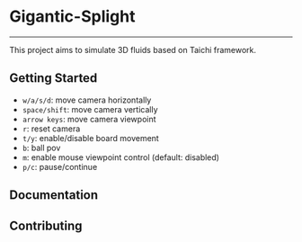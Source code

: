 # Gigantic-Splight

---
This project aims to simulate 3D fluids based on Taichi framework.

## Getting Started

- `w/a/s/d`: move camera horizontally
- `space/shift`: move camera vertically
- `arrow keys`: move camera viewpoint
- `r`: reset camera
- `t/y`: enable/disable board movement
- `b`: ball pov
- `m`: enable mouse viewpoint control (default: disabled)
- `p/c`: pause/continue

## Documentation

## Contributing
